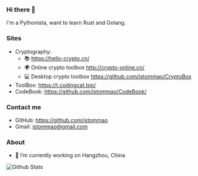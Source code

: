 ### Hi there 👋

I'm a Pythonista, want to learn Rust and Golang.

### Sites


- Cryptography:
  -  📚 <https://hello-crypto.cn/>
  -  🌍 Online crypto toolbox <http://crypto-online.cn/>
  -  💻 Desktop crypto toolbox https://github.com/istommao/CryptoBox
- ToolBox: <https://t.codingcat.top/>
- CodeBook: <https://github.com/istommao/CodeBook/>

<!-- https://itzoo.top -->

### Contact me

- GitHub: <https://github.com/istommao>
- Gmail: <istommao@gmail.com>

### About

- 🔭 I’m currently working on Hangzhou, China


![Github Stats](https://github-readme-stats.vercel.app/api?username=istommao&show_icons=true&theme=dark)

<!--
**istommao/istommao** is a ✨ _special_ ✨ repository because its `README.md` (this file) appears on your GitHub profile.

Here are some ideas to get you started:

- 🔭 I’m currently working on HangZhou
- 🌱 I’m currently learning ...
- 👯 I’m looking to collaborate on ...
- 🤔 I’m looking for help with ...
- 💬 Ask me about ...
- 📫 How to reach me: ...
- 😄 Pronouns: ...
- ⚡ Fun fact: ...
-->
